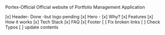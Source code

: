 Portex-Official
Official website of Portfolio Management Application

[x] Header- Done -but logo pending
[x] Hero -
[x] Why?
[x] Features
[x] How it works
[x] Tech Stack
[x] FAQ
[x] Footer
[ ] Fix broken links
[ ] Check Typos
[ ] update contents
